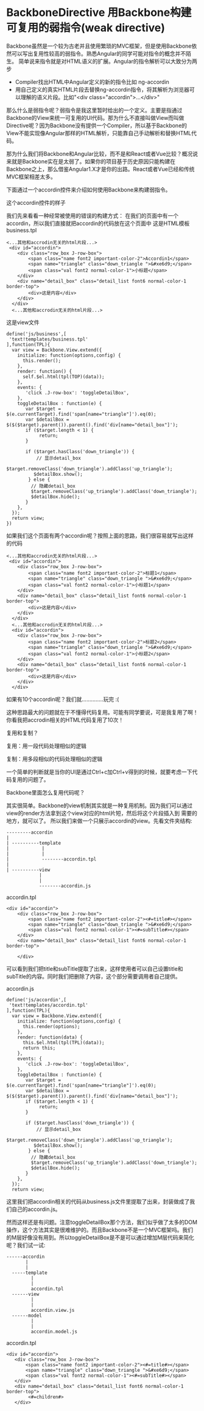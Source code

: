 # BackboneDirective 用Backbone构建可复用的弱指令(weak directive)

Backbone虽然是一个较为古老并且使用繁琐的MVC框架，但是使用Backbone依然可以写出复用性较高的弱指令。熟悉Angular的同学可能对指令的概念并不陌生。
简单说来指令就是对HTML语义的扩展。Angular的指令解析可以大致分为两步

* Compiler找出HTML中Angular定义的新的指令比如 ng-accordin
* 用自己定义的真实HTML片段去替换ng-accordin指令，将其解析为浏览器可以理解的语义片段。比如"\<div class="accordin"\>...\</div\>"

那么什么是弱指令呢？弱指令是我这里暂时给出的一个定义。主要是指通过Backbone的View来统一可复用的UI代码。那为什么不直接叫做View而叫做Directive呢？因为Backbone没有提供一个Compiler，所以基于Backbone的View不能实现像Angular那样的HTML解析，只能靠自己手动解析和替换HTML代码。

那为什么我们将Backbone和Angular比较，而不是和React或者Vue比较？概况说来就是Backbone实在是太弱了。如果你的项目基于历史原因只能构建在Backbone之上，那么借鉴Angular1.X才是你的出路。React或者Vue已经和传统MVC框架相差太多。

下面通过一个accordin控件来介绍如何使用Backbone来构建弱指令。

这个accordin控件的样子

我们先来看看一种经常被使用的错误的构建方式：
在我们的页面中有一个accordin，所以我们直接就把accordin的代码放在这个页面中
这是HTML模板business.tpl
```
<...其他和accrodin无关的html片段...>
 <div id="accordin">
    <div class="row_box J-row-box">
        <span class="name font2 important-color-2">Accordin1</span>
        <span name="triangle" class="down_triangle ">&#xe6d9;</span>
        <span class="val font2 normal-color-1">小标题</span>
    </div>
    <div name="detail_box" class="detail_list font6 normal-color-1 border-top">
        <div>这是内容</div>        
    </div>
  </div>
  <...其他和accrodin无关的html片段...>
```
这是view文件
```
define('js/business',[
 'text!templates/business.tpl'
],function(TPL){
  var view = Backbone.View.extend({
    initialize: function(options,config) {
      this.render();
    },
    render: function() {
      self.$el.html(tpl(TOP)(data));
    },
    events: {
       'click .J-row-box': 'toggleDetailBox',
    },
    toggleDetailBox : function(e) {
       var $target = $(e.currentTarget).find('span[name="triangle"]').eq(0);
       var $detailBox = $($($target).parent()).parent().find('div[name="detail_box"]');
       if ($target.length < 1) {
            return;
       }

       if ($target.hasClass('down_triangle')) {
           // 显示detail_box
          $target.removeClass('down_triangle').addClass('up_triangle');
          $detailBox.show();
        } else {
         // 隐藏detail_box
         $target.removeClass('up_triangle').addClass('down_triangle');
         $detailBox.hide();
       }
    },
  });
  return view;
})
```
如果我们这个页面有两个accordin呢？按照上面的思路，我们很容易就写出这样的代码
```
<...其他和accrodin无关的html片段...>
 <div id="accordin">
    <div class="row_box J-row-box">
        <span class="name font2 important-color-2">标题1</span>
        <span name="triangle" class="down_triangle ">&#xe6d9;</span>
        <span class="val font2 normal-color-1">小标题1</span>
    </div>
    <div name="detail_box" class="detail_list font6 normal-color-1 border-top">
        <div>这是内容</div>        
    </div>
  </div>
  <...其他和accrodin无关的html片段...>
  <div id="accordin">
    <div class="row_box J-row-box">
        <span class="name font2 important-color-2">标题2</span>
        <span name="triangle" class="down_triangle ">&#xe6d9;</span>
        <span class="val font2 normal-color-1">小标题2</span>
    </div>
    <div name="detail_box" class="detail_list font6 normal-color-1 border-top">
        <div>这是内容</div>        
    </div>
  </div>
```

如果有10个accordin呢？我们就..............玩完 :(

这种思路最大的问题就在于不懂得代码复用。可能有同学要说，可是我复用了啊！你看我把accrodin相关的HTML代码复用了10次！

复用和复制？

复用：用一段代码处理相似的逻辑

复制：用多段相似的代码处理相似的逻辑

一个简单的判断就是当你的UI是通过Ctrl+c加Ctrl+v得到的时候，就要考虑一下代码复用的问题了。

Backbone里面怎么复用代码呢？

其实很简单。Backbone的view机制其实就是一种复用机制。因为我们可以通过view的render方法拿到这个view对应的html片短，然后将这个片段插入到
需要的地方，就可以了。
所以我们来做一个只展示accordin的view。先看文件夹结构:

```
---------accordin
|
| ----------template
|            |
|            |
|            --------accordin.tpl
|            
| ----------view
            |
            |
            --------accordin.js
 ```
 
 accordin.tpl
```
<div id="accordin">
    <div class="row_box J-row-box">
        <span class="name font2 important-color-2"><#=title#></span>
        <span name="triangle" class="down_triangle ">&#xe6d9;</span>
        <span class="val font2 normal-color-1"><#=subTitle#></span>
    </div>
    <div name="detail_box" class="detail_list font6 normal-color-1 border-top">
              
    </div>
```
可以看到我们把title和subTitle提取了出来，这样使用者可以自己设置title和subTitle的内容。同时我们把删除了内容，这个部分需要调用者自己提供。

accordin.js
```
define('js/accordin',[
 'text!templates/accordin.tpl'
],function(TPL){
  var view = Backbone.View.extend({
    initialize: function(options,config) {
      this.render(options);
    },
    render: function(data) {
      this.$el.html(tpl(TPL)(data));
      return this;
    },
    events: {
       'click .J-row-box': 'toggleDetailBox',
    },
    toggleDetailBox : function(e) {
       var $target = $(e.currentTarget).find('span[name="triangle"]').eq(0);
       var $detailBox = $($($target).parent()).parent().find('div[name="detail_box"]');
       if ($target.length < 1) {
            return;
       }

       if ($target.hasClass('down_triangle')) {
           // 显示detail_box
          $target.removeClass('down_triangle').addClass('up_triangle');
          $detailBox.show();
        } else {
         // 隐藏detail_box
         $target.removeClass('up_triangle').addClass('down_triangle');
         $detailBox.hide();
       }
    },
  });
  return view;
```

这里我们把accordin相关的代码从business.js文件里提取了出来，封装做成了我们自己的accordin.js。

然而这样还是有问题。注意toggleDetailBox那个方法，我们似乎做了太多的DOM操作，这个方法其实是很难维护的。而且Backbone不是一个MVC框架吗。我们的M层好像没有用到。所以toggleDetailBox是不是可以通过增加M层代码来简化呢？我们试一试:

```
------accordin
       |
       |
  -----template
         |
         |
         accordin.tpl
  ------view
         |
         |
         accordin.view.js
  ------model
         |
         |
         accordin.model.js
 ```
 
 accordin.tpl
 
 ```
<div id="accordin">
    <div class="row_box J-row-box">
        <span class="name font2 important-color-2"><#=title#></span>
        <span name="triangle" class="down_triangle ">&#xe6d9;</span>
        <span class="val font2 normal-color-1"><#=subTitle#></span>
    </div>
    <div name="detail_box" class="detail_list font6 normal-color-1 border-top">
         <#=children#>     
    </div>
 ```
 




